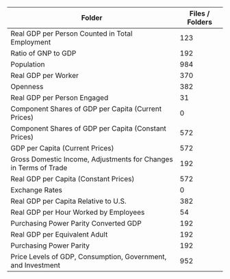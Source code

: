 | Folder                                                           |   Files / Folders |
|------------------------------------------------------------------|-------------------|
| Real GDP per Person Counted in Total Employment                  |               123 |
| Ratio of GNP to GDP                                              |               192 |
| Population                                                       |               984 |
| Real GDP per Worker                                              |               370 |
| Openness                                                         |               382 |
| Real GDP per Person Engaged                                      |                31 |
| Component Shares of GDP per Capita (Current Prices)              |                 0 |
| Component Shares of GDP per Capita (Constant Prices)             |               572 |
| GDP per Capita (Current Prices)                                  |               572 |
| Gross Domestic Income, Adjustments for Changes in Terms of Trade |               192 |
| Real GDP per Capita (Constant Prices)                            |               572 |
| Exchange Rates                                                   |                 0 |
| Real GDP per Capita Relative to U.S.                             |               382 |
| Real GDP per Hour Worked by Employees                            |                54 |
| Purchasing Power Parity Converted GDP                            |               192 |
| Real GDP per Equivalent Adult                                    |               192 |
| Purchasing Power Parity                                          |               192 |
| Price Levels of GDP, Consumption, Government, and Investment     |               952 |
